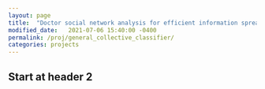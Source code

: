 ```yaml
---
layout: page
title:  "Doctor social network analysis for efficient information spreading"
modified_date:   2021-07-06 15:40:00 -0400
permalink: /proj/general_collective_classifier/
categories: projects
---
```


## Start at header 2
